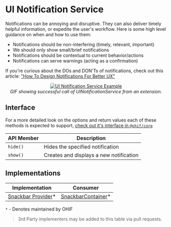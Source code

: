 # UI Notification Service

Notifications can be annoying and disruptive. They can also deliver timely
helpful information, or expedite the user's workflow. Here is some high level
guidance on when and how to use them:

- Notifications should be non-interfering (timely, relevant, important)
- We should only show small/brief notifications
- Notifications should be contextual to current behavior/actions
- Notifications can serve warnings (acting as a confirmation)

If you're curious about the DOs and DON'Ts of notifications, check out this
article: ["How To Design Notifications For Better UX"][ux-article]

<div style="text-align: center;">
  <a href="/assets/img/notification-example.gif">
    <img src="/assets/img/notification-example.gif" alt="UI Notification Service Example" style="margin: 0 auto; max-width: 500px;" />
  </a>
  <div><i>GIF showing successful call of UINotificationService from an extension.</i></div>
</div>

## Interface

For a more detailed look on the options and return values each of these methods
is expected to support, [check out it's interface in `@ohif/core`][interface]

| API Member | Description                             |
| ---------- | --------------------------------------- |
| `hide()`   | Hides the specified notification        |
| `show()`   | Creates and displays a new notification |

## Implementations

| Implementation                           | Consumer                                  |
| ---------------------------------------- | ----------------------------------------- |
| [Snackbar Provider][snackbar-provider]\* | [SnackbarContainer][snackbar-container]\* |

`*` - Denotes maintained by OHIF

> 3rd Party implementers may be added to this table via pull requests.

<!--
  LINKS
-->

<!-- prettier-ignore-start -->
[interface]: https://github.com/OHIF/Viewers/blob/master/platform/core/src/services/UINotificationService/index.js
[snackbar-provider]: https://github.com/OHIF/Viewers/blob/master/platform/ui/src/contextProviders/SnackbarProvider.js
[snackbar-container]: https://github.com/OHIF/Viewers/blob/master/platform/ui/src/components/snackbar/SnackbarContainer.js
[ux-article]: https://uxplanet.org/how-to-design-notifications-for-better-ux-6fb0711be54d
<!-- prettier-ignore-end -->

